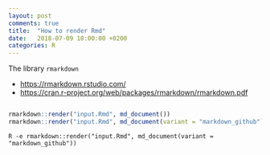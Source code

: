 ```yaml
---
layout: post
comments: true
title:  "How to render Rmd"
date:   2018-07-09 10:00:00 +0200
categories: R
---
```


The library `rmarkdown`

* <https://rmarkdown.rstudio.com/>
* <https://cran.r-project.org/web/packages/rmarkdown/rmarkdown.pdf>


``` r

rmarkdown::render("input.Rmd", md_document())
rmarkdown::render("input.Rmd", md_document(variant = "markdown_github"))
```

``` shell
R -e rmarkdown::render("input.Rmd", md_document(variant = "markdown_github"))
```
